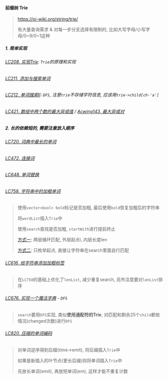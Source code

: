 #### 前缀树 Trie

> https://oi-wiki.org/string/trie/
> 
> 有大量查询需求 & 对每一步分支选择有限制的, 比如大写字母/小写字母/0~9/0~1这种

##### 1. 简单实现
###### [LC208. 实现Trie](/markdown/LC208.%20%E5%AE%9E%E7%8E%B0Trie.md): `Trie`的原理和实现

###### [LC211. 添加与搜索单词](/markdown/LC211.%20%E6%B7%BB%E5%8A%A0%E4%B8%8E%E6%90%9C%E7%B4%A2%E5%8D%95%E8%AF%8D.md)

###### [LC212. 单词搜索II](/markdownx/LC212.%20%E5%8D%95%E8%AF%8D%E6%90%9C%E7%B4%A2%E2%85%A1.md): `DFS`, 注意`trie`不存储字符信息, 应该用`trie->child[ch-'a']`

###### [LC421. 数组中两个数的最大异或值](/markdown/LC421.%20%E6%95%B0%E7%BB%84%E4%B8%AD%E4%B8%A4%E4%B8%AA%E6%95%B0%E7%9A%84%E6%9C%80%E5%A4%A7%E5%BC%82%E6%88%96%E5%80%BC.md) / [Acwing143. 最大异或对](/acwing/Section%202/6_Trie_%E6%9C%80%E5%A4%A7%E5%BC%82%E6%88%96%E5%AF%B9.cpp)


##### 2. 长的依赖短的, 需要注意放入顺序
###### [LC720. 词典中最长的单词](/markdown/LC720.%20%E8%AF%8D%E5%85%B8%E9%87%8C%E6%9C%80%E9%95%BF%E7%9A%84%E5%8D%95%E8%AF%8D.md)

###### [LC472. 连接词](/markdown/LC472.%20%E8%BF%9E%E6%8E%A5%E8%AF%8D.md)

###### [LC648. 单词替换](/markdown/LC648.%20%E5%8D%95%E8%AF%8D%E6%9B%BF%E6%8D%A2.md)

###### [LC758. 字符串中的加粗单词](/workspace/758.%E5%AD%97%E7%AC%A6%E4%B8%B2%E4%B8%AD%E7%9A%84%E5%8A%A0%E7%B2%97%E5%8D%95%E8%AF%8D.cpp)
> 使用`vector<bool> bold`标记是否加粗, 最后使用`bold`恢复加粗后的字符串
> 
> 将`wordList`插入`Trie`中
> 
> 使用`search`查找是否加粗, `startWith`进行提前终止
>
> [方式一](/workspace/758.%E5%AD%97%E7%AC%A6%E4%B8%B2%E4%B8%AD%E7%9A%84%E5%8A%A0%E7%B2%97%E5%8D%95%E8%AF%8D.cpp): 两层循环匹配, 外层起点i, 内层长度len
>
> [方式二](/workspace/758.%E5%AD%97%E7%AC%A6%E4%B8%B2%E4%B8%AD%E7%9A%84%E5%8A%A0%E7%B2%97%E5%8D%95%E8%AF%8D-2.cpp): 只枚举起点, 直接让字符串在search里面自行匹配

###### [LC616. 给字符串添加加粗标签](/workspace/616.%E7%BB%99%E5%AD%97%E7%AC%A6%E4%B8%B2%E6%B7%BB%E5%8A%A0%E5%8A%A0%E7%B2%97%E6%A0%87%E7%AD%BE.cpp)
> 在`LC758`的基础上优化了`lenList`, 减少重复search, 另外注意要对`lenList`排序

###### [LC676. 实现一个魔法字典](/workspace/676.%E5%AE%9E%E7%8E%B0%E4%B8%80%E4%B8%AA%E9%AD%94%E6%B3%95%E5%AD%97%E5%85%B8.cpp) - `DFS`
> `search`要用`DFS`实现, 类似**使用通配符的Trie**, 对匹配和剩余25个`child`都依情况(changed次数)进行`DFS`

###### [LC820. 压缩的单词编码](/workspace/820.%E5%8D%95%E8%AF%8D%E7%9A%84%E5%8E%8B%E7%BC%A9%E7%BC%96%E7%A0%81.cpp)
> 对单词逆序得到后缀(time->emit), 将后缀插入`Trie`中
> 
> 如果是新插入的叶节点(更长后缀)则将单词插入`Trie`中
> 
> 先放长单词(emit), 再放短单词(em), 这样才能不重复计数

